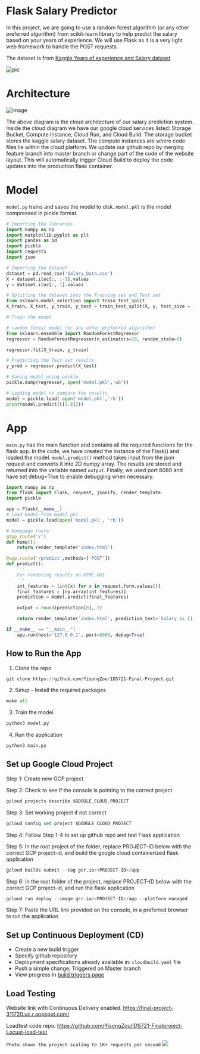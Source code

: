 # Flask Salary Predictor
In this project, we are going to use a random forest algorithm (or any other preferred algorithm) from scikit-learn library to help predict the salary based on your years of experience. We will use Flask as it is a very light web framework to handle the POST requests.

The dataset is from [Kaggle Years of experience and Salary dataset](https://www.kaggle.com/rohankayan/years-of-experience-and-salary-dataset)

![pic](https://github.com/YisongZou/IDS721-Final-Project/blob/main/Screen%20Shot%202021-04-22%20at%201.42.12%20AM.png)

# Architecture
![image](https://user-images.githubusercontent.com/61890131/116028539-37bec680-a60c-11eb-8527-35cf3cf1dac5.png)

The above diagram is the cloud architecture of our salary prediction system. Inside the cloud diagram we have our google cloud services listed: Storage Bucket, Compute Instance, Cloud Run, and Cloud Build. The storage bucket stores the kaggle salary dataset. The compute instances are where code files lie within the cloud platform. We update our github repo by merging feature branch into master branch or change part of the code of the website layout. This will automatically trigger Cloud Build to deploy the code updates into the production flask container.

# Model
`model.py` trains and saves the model to disk.
`model.pkl` is the model compressed in pickle format.

```python
# Importing the libraries
import numpy as np
import matplotlib.pyplot as plt
import pandas as pd
import pickle
import requests
import json

# Importing the dataset
dataset = pd.read_csv('Salary_Data.csv')
X = dataset.iloc[:, :-1].values
y = dataset.iloc[:, 1].values

# Splitting the dataset into the Training set and Test set
from sklearn.model_selection import train_test_split
X_train, X_test, y_train, y_test = train_test_split(X, y, test_size = 1/3, random_state = 0)

# Train the model

# random forest model (or any other preferred algorithm)
from sklearn.ensemble import RandomForestRegressor
regressor = RandomForestRegressor(n_estimators=20, random_state=0)

regressor.fit(X_train, y_train)

# Predicting the Test set results
y_pred = regressor.predict(X_test)

# Saving model using pickle
pickle.dump(regressor, open('model.pkl','wb'))

# Loading model to compare the results
model = pickle.load( open('model.pkl','rb'))
print(model.predict([[1.8]]))
```

# App
`main.py` has the main function and contains all the required functions for the flask app. In the code, we have created the instance of the Flask() and loaded the model. `model.predict()` method takes input from the json request and converts it into 2D numpy array. The results are stored and returned into the variable named `output`. Finally, we used port 8080 and have set debug=True to enable debugging when necessary.

```python
import numpy as np
from flask import Flask, request, jsonify, render_template
import pickle

app = Flask(__name__)
# Load model from model.pkl
model = pickle.load(open('model.pkl', 'rb'))

# Homepage route
@app.route('/')
def home():
    return render_template('index.html')

@app.route('/predict',methods=['POST'])
def predict():
    '''
    For rendering results on HTML GUI
    '''
    int_features = [int(x) for x in request.form.values()]
    final_features = [np.array(int_features)]
    prediction = model.predict(final_features)

    output = round(prediction[0], 2)

    return render_template('index.html', prediction_text='Salary is {}'.format(output))

if __name__ == "__main__":
    app.run(host='127.0.0.1', port=8080, debug=True)
```


## How to Run the App

1) Clone the repo
```python
git clone https://github.com/YisongZou/IDS721-Final-Project.git
```
2) Setup - Install the required packages
```python
make all
```
3) Train the model
```python
python3 model.py
```
4) Run the application
```python
python3 main.py
```

## Set up Google Cloud Project
Step 1: Create new GCP project

Step 2: Check to see if the console is pointing to the correct project
```python
gcloud projects describe $GOOGLE_CLOUD_PROJECT
```

Step 3: Set working project if not correct
```python
gcloud config set project $GOOGLE_CLOUD_PROJECT
```

Step 4: Follow Step 1-4 to set up github repo and test Flask application

Step 5: In the root project of the folder, replace PROJECT-ID below with the correct GCP project-id, and build the google cloud containerized flask application
```python
gcloud builds submit --tag gcr.io/<PROJECT-ID>/app
```

Step 6: In the root folder of the project, replace PROJECT-ID below with the correct GCP project-id, and run the flask application
```python
gcloud run deploy --image gcr.io/<PROJECT-ID>/app --platform managed
```

Step 7: Paste the URL link provided on the console, in a preferred browser to run the application


## Set up Continuous Deployment (CD)
- Create a new build trigger
- Specify github repository
- Deployment specifications already available in: `cloudbuild.yaml` file
- Push a simple change; Triggered on Master branch
- View progress in [build triggers page](https://console.cloud.google.com/cloud-build/triggers)


## Load Testing

Website link with Continuous Delivery enabled.
https://final-project-311720.uc.r.appspot.com/

Loadtest code repo: https://github.com/YisongZou/IDS721-Finalproject-Locust-load-test

```Photo shows the project scaling to 1K+ requests per second```
![](https://github.com/YisongZou/IDS721-Finalproject-Locust-load-test/blob/main/IMG_1076.PNG)
